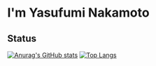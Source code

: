 # I'm Yasufumi Nakamoto


## Status
[![Anurag's GitHub stats](https://github-readme-stats.vercel.app/api?username=nakamo326&count_private=true&hide=contribs&show_icons=true&theme=gruvbox)](https://github.com/anuraghazra/github-readme-stats)
[![Top Langs](https://github-readme-stats.vercel.app/api/top-langs/?username=nakamo326&hide=Roff&layout=compact&theme=gruvbox)](https://github.com/anuraghazra/github-readme-stats)
